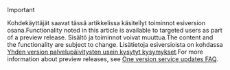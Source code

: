 > [!IMPORTANT]
> <span data-ttu-id="4901b-101">Kohdekäyttäjät saavat tässä artikkelissa käsitellyt toiminnot esiversion osana.</span><span class="sxs-lookup"><span data-stu-id="4901b-101">Functionality noted in this article is available to targeted users as part of a preview release.</span></span> <span data-ttu-id="4901b-102">Sisältö ja toiminnot voivat muuttua.</span><span class="sxs-lookup"><span data-stu-id="4901b-102">The content and the functionality are subject to change.</span></span> <span data-ttu-id="4901b-103">Lisätietoja esiversioista on kohdassa [Yhden version palvelupäivitysten usein kysytyt kysymykset](https://docs.microsoft.com/dynamics365/unified-operations/fin-and-ops/get-started/one-version).</span><span class="sxs-lookup"><span data-stu-id="4901b-103">For more information about preview releases, see [One version service updates FAQ](https://docs.microsoft.com/dynamics365/unified-operations/fin-and-ops/get-started/one-version).</span></span>
